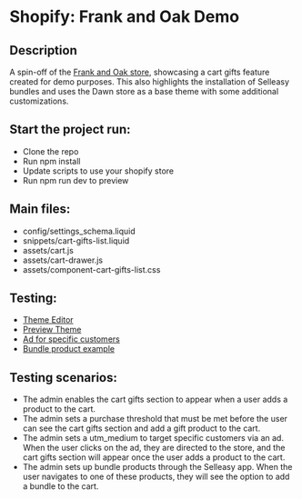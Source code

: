 # Shopify: Frank and Oak Demo

## Description 
A spin-off of the [Frank and Oak store](https://www.frankandoak.com/), showcasing a cart gifts feature created for demo purposes. This also highlights the installation of Selleasy bundles and uses the Dawn store as a base theme with some additional customizations.

## Start the project run: 
- Clone the repo
- Run npm install
- Update scripts to use your shopify store
- Run npm run dev to preview

## Main files:
- config/settings_schema.liquid
- snippets/cart-gifts-list.liquid
- assets/cart.js
- assets/cart-drawer.js
- assets/component-cart-gifts-list.css

## Testing:
- [Theme Editor](https://frankandoakdemo.myshopify.com/admin/themes/137324363952/editor)
- [Preview Theme](https://frankandoakdemo.myshopify.com/?preview_theme_id=137324363952)
- [Ad for specific customers](https://docs.google.com/presentation/d/1HhwRgvt695Iw7Z1DI4XgVzGOsurL99Mv4uTjbW85dPQ/edit?usp=sharing])
- [Bundle product example](https://frankandoakdemo.myshopify.com/products/the-alpine-parka-in-rosin?_pos=1&_sid=58b305e52&_ss=r)

## Testing scenarios: 
- The admin enables the cart gifts section to appear when a user adds a product to the cart.
- The admin sets a purchase threshold that must be met before the user can see the cart gifts section and add a gift product to the cart.
- The admin sets a utm_medium to target specific customers via an ad. When the user clicks on the ad, they are directed to the store, and the cart gifts section will appear once the user adds a product to the cart.
- The admin sets up bundle products through the Selleasy app. When the user navigates to one of these products, they will see the option to add a bundle to the cart.

